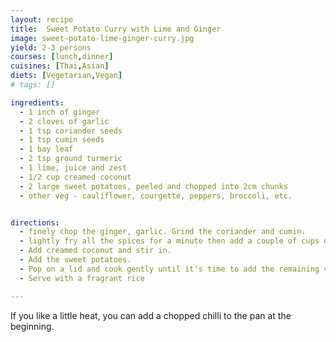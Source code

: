 ```yaml
---
layout: recipe
title:  Sweet Potato Curry with Lime and Ginger
image: sweet-potato-lime-ginger-curry.jpg
yield: 2-3 persons
courses: [lunch,dinner]
cuisines: [Thai,Asian]
diets: [Vegetarian,Vegan]
# tags: []

ingredients:
  - 1 inch of ginger
  - 2 cloves of garlic
  - 1 tsp coriander seeds
  - 1 tsp cumin seeds
  - 1 bay leaf
  - 2 tsp ground turmeric
  - 1 lime, juice and zest
  - 1/2 cup creamed coconut
  - 2 large sweet potatoes, peeled and chopped into 2cm chunks
  - other veg - cauliflower, courgette, peppers, broccoli, etc.


directions:
  - finely chop the ginger, garlic. Grind the coriander and cumin.
  - lightly fry all the spices for a minute then add a couple of cups of water, the zest and juice.
  - Add creamed coconut and stir in.
  - Add the sweet potatoes.
  - Pop on a lid and cook gently until it's time to add the remaining veg, depending on how long they take.
  - Serve with a fragrant rice

---
```


If you like a little heat, you can add a chopped chilli  to the pan at the beginning.
